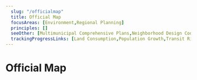 ```yaml
---
  slug: "/officialmap"
  title: Official Map
  focusAreas: [Environment,Regional Planning]
  principles: []
  seeOther: [Multimunicipal Comprehensive Plans,Neighborhood Design Codes & Ordinances,Historical District Overlay]
  trackingProgressLinks: [Land Consumption,Population Growth,Transit Ridership]
---
```

# Official Map